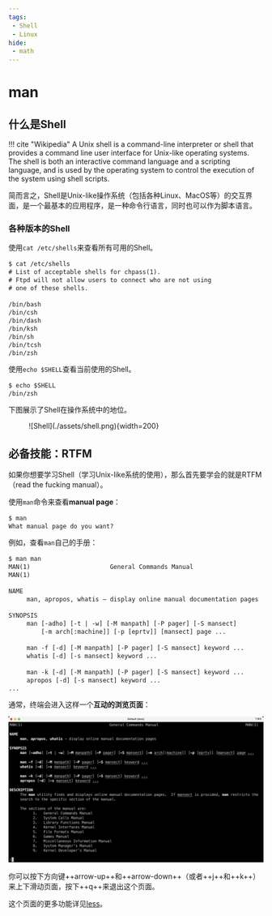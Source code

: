 ```yaml
---
tags:
 - Shell
 - Linux
hide:
 - math
---
```


# man

## 什么是Shell

!!! cite "Wikipedia"
    A Unix shell is a command-line interpreter or shell that provides a command line user interface for Unix-like operating systems. The shell is both an interactive command language and a scripting language, and is used by the operating system to control the execution of the system using shell scripts.

简而言之，Shell是Unix-like操作系统（包括各种Linux、MacOS等）的交互界面，是一个最基本的应用程序，是一种命令行语言，同时也可以作为脚本语言。

### 各种版本的Shell

使用`cat /etc/shells`来查看所有可用的Shell。

<div class="console">

```console
$ cat /etc/shells
# List of acceptable shells for chpass(1).
# Ftpd will not allow users to connect who are not using
# one of these shells.

/bin/bash
/bin/csh
/bin/dash
/bin/ksh
/bin/sh
/bin/tcsh
/bin/zsh
```

</div>

使用`echo $SHELL`查看当前使用的Shell。

<div class="console">

```console
$ echo $SHELL
/bin/zsh
```

</div>

下图展示了Shell在操作系统中的地位。

<figure markdown>
![Shell](./assets/shell.png){width=200}
</figure>

## 必备技能：RTFM

如果你想要学习Shell（学习Unix-like系统的使用），那么首先要学会的就是RTFM（read the fucking manual）。

使用`man`命令来查看**manual page**：

<div class="console">

```console
$ man
What manual page do you want?
```

</div>

例如，查看`man`自己的手册：

<div class="console">

```console
$ man man
MAN(1)                      General Commands Manual                     MAN(1)

NAME
     man, apropos, whatis – display online manual documentation pages

SYNOPSIS
     man [-adho] [-t | -w] [-M manpath] [-P pager] [-S mansect]
         [-m arch[:machine]] [-p [eprtv]] [mansect] page ...

     man -f [-d] [-M manpath] [-P pager] [-S mansect] keyword ...
     whatis [-d] [-s mansect] keyword ...

     man -k [-d] [-M manpath] [-P pager] [-S mansect] keyword ...
     apropos [-d] [-s mansect] keyword ...
...
```

</div>

通常，终端会进入这样一个**互动的浏览页面**：

![](assets/2023-11-15-11-24-18.png)

你可以按下方向键++arrow-up++和++arrow-down++（或者++j++和++k++）来上下滑动页面，按下++q++来退出这个页面。

这个页面的更多功能详见[less](../../../Note/Shell/less)。